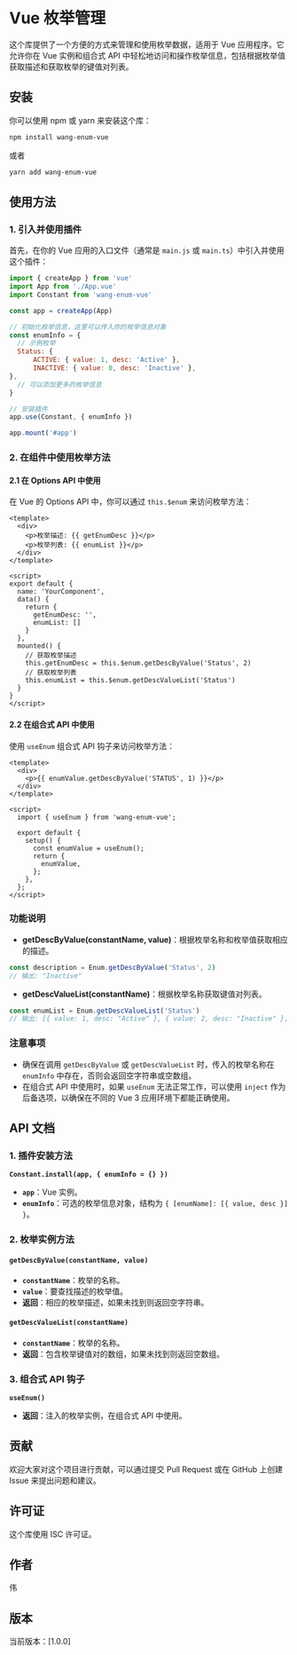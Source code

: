 # Vue 枚举管理

这个库提供了一个方便的方式来管理和使用枚举数据，适用于 Vue 应用程序。它允许你在 Vue 实例和组合式 API 中轻松地访问和操作枚举信息，包括根据枚举值获取描述和获取枚举的键值对列表。


## 安装

你可以使用 npm 或 yarn 来安装这个库：

```bash
npm install wang-enum-vue
```

或者

```bash
yarn add wang-enum-vue
```


## 使用方法

### 1. 引入并使用插件

首先，在你的 Vue 应用的入口文件（通常是 `main.js` 或 `main.ts`）中引入并使用这个插件：

```javascript
import { createApp } from 'vue'
import App from './App.vue'
import Constant from 'wang-enum-vue'

const app = createApp(App)

// 初始化枚举信息，这里可以传入你的枚举信息对象
const enumInfo = {
  // 示例枚举
  Status: {
      ACTIVE: { value: 1, desc: 'Active' },
      INACTIVE: { value: 0, desc: 'Inactive' },
},
  // 可以添加更多的枚举信息
}

// 安装插件
app.use(Constant, { enumInfo })

app.mount('#app')
```


### 2. 在组件中使用枚举方法

#### 2.1 在 Options API 中使用

在 Vue 的 Options API 中，你可以通过 `this.$enum` 来访问枚举方法：

```vue
<template>
  <div>
    <p>枚举描述: {{ getEnumDesc }}</p>
    <p>枚举列表: {{ enumList }}</p>
  </div>
</template>

<script>
export default {
  name: 'YourComponent',
  data() {
    return {
      getEnumDesc: '',
      enumList: []
    }
  },
  mounted() {
    // 获取枚举描述
    this.getEnumDesc = this.$enum.getDescByValue('Status', 2)
    // 获取枚举列表
    this.enumList = this.$enum.getDescValueList('Status')
  }
}
</script>
```


#### 2.2 在组合式 API 中使用

使用 `useEnum` 组合式 API 钩子来访问枚举方法：

```vue
<template>
  <div>
    <p>{{ enumValue.getDescByValue('STATUS', 1) }}</p>
  </div>
</template>

<script>
  import { useEnum } from 'wang-enum-vue';

  export default {
    setup() {
      const enumValue = useEnum();
      return {
        enumValue,
      };
    },
  };
</script>
```


### 功能说明

- **getDescByValue(constantName, value)**：根据枚举名称和枚举值获取相应的描述。

```javascript
const description = Enum.getDescByValue('Status', 2)
// 输出: "Inactive"
```


- **getDescValueList(constantName)**：根据枚举名称获取键值对列表。

```javascript
const enumList = Enum.getDescValueList('Status')
// 输出: [{ value: 1, desc: "Active" }, { value: 2, desc: "Inactive" }, { value: 3, desc: "Pending" }]
```


### 注意事项

- 确保在调用 `getDescByValue` 或 `getDescValueList` 时，传入的枚举名称在 `enumInfo` 中存在，否则会返回空字符串或空数组。
- 在组合式 API 中使用时，如果 `useEnum` 无法正常工作，可以使用 `inject` 作为后备选项，以确保在不同的 Vue 3 应用环境下都能正确使用。


## API 文档

### 1. 插件安装方法

**`Constant.install(app, { enumInfo = {} })`**

- **`app`**：Vue 实例。
- **`enumInfo`**：可选的枚举信息对象，结构为 `{ [enumName]: [{ value, desc }] }`。


### 2. 枚举实例方法

#### `getDescByValue(constantName, value)`

- **`constantName`**：枚举的名称。
- **`value`**：要查找描述的枚举值。
- **返回**：相应的枚举描述，如果未找到则返回空字符串。


#### `getDescValueList(constantName)`

- **`constantName`**：枚举的名称。
- **返回**：包含枚举键值对的数组，如果未找到则返回空数组。


### 3. 组合式 API 钩子

**`useEnum()`**

- **返回**：注入的枚举实例，在组合式 API 中使用。


## 贡献

欢迎大家对这个项目进行贡献，可以通过提交 Pull Request 或在 GitHub 上创建 Issue 来提出问题和建议。


## 许可证

这个库使用 ISC 许可证。


## 作者

伟


## 版本

当前版本：[1.0.0]

```